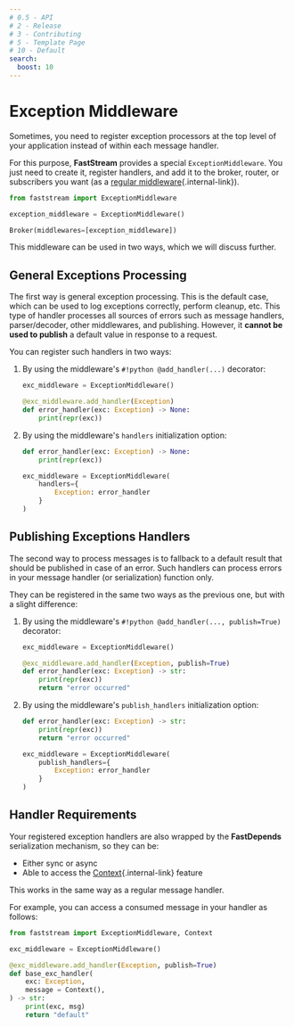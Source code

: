 ```yaml
---
# 0.5 - API
# 2 - Release
# 3 - Contributing
# 5 - Template Page
# 10 - Default
search:
  boost: 10
---
```


# Exception Middleware

Sometimes, you need to register exception processors at the top level of your application instead of within each message handler.

For this purpose, **FastStream** provides a special `ExceptionMiddleware`. You just need to create it, register handlers, and add it to the broker, router, or subscribers you want (as a [regular middleware](index.md){.internal-link}).

```python linenums="1"
from faststream import ExceptionMiddleware

exception_middleware = ExceptionMiddleware()

Broker(middlewares=[exception_middleware])
```

This middleware can be used in two ways, which we will discuss further.

## General Exceptions Processing

The first way is general exception processing. This is the default case, which can be used to log exceptions correctly, perform cleanup, etc. This type of handler processes all sources of errors such as message handlers, parser/decoder, other middlewares, and publishing. However, it **cannot be used to publish** a default value in response to a request.

You can register such handlers in two ways:

1. By using the middleware's `#!python @add_handler(...)` decorator:
    ```python linenums="1" hl_lines="3"
    exc_middleware = ExceptionMiddleware()

    @exc_middleware.add_handler(Exception)
    def error_handler(exc: Exception) -> None:
        print(repr(exc))
    ```

2. By using the middleware's `handlers` initialization option:
    ```python  linenums="1" hl_lines="5-7"
    def error_handler(exc: Exception) -> None:
        print(repr(exc))

    exc_middleware = ExceptionMiddleware(
        handlers={
            Exception: error_handler
        }
    )
    ```

## Publishing Exceptions Handlers

The second way to process messages is to fallback to a default result that should be published in case of an error. Such handlers can process errors in your message handler (or serialization) function only.

They can be registered in the same two ways as the previous one, but with a slight difference:

1. By using the middleware's `#!python @add_handler(..., publish=True)` decorator:
    ```python linenums="1" hl_lines="3"
    exc_middleware = ExceptionMiddleware()

    @exc_middleware.add_handler(Exception, publish=True)
    def error_handler(exc: Exception) -> str:
        print(repr(exc))
        return "error occurred"
    ```

2. By using the middleware's `publish_handlers` initialization option:
    ```python  linenums="1" hl_lines="6-8"
    def error_handler(exc: Exception) -> str:
        print(repr(exc))
        return "error occurred"

    exc_middleware = ExceptionMiddleware(
        publish_handlers={
            Exception: error_handler
        }
    )
    ```

## Handler Requirements

Your registered exception handlers are also wrapped by the **FastDepends** serialization mechanism, so they can be:

* Either sync or async
* Able to access the [Context](../context/index.md){.internal-link} feature

This works in the same way as a regular message handler.

For example, you can access a consumed message in your handler as follows:

```python linenums="1" hl_lines="8"
from faststream import ExceptionMiddleware, Context

exc_middleware = ExceptionMiddleware()

@exc_middleware.add_handler(Exception, publish=True)
def base_exc_handler(
    exc: Exception,
    message = Context(),
) -> str:
    print(exc, msg)
    return "default"
```
